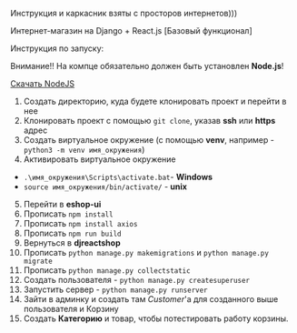Инструкция и каркасник взяты с просторов интернетов)))

Интернет-магазин на Django + React.js [Базовый функционал]

Инструкция по запуску:

Внимание!! На компце обязательно должен быть установлен **Node.js**! 

[Скачать NodeJS](https://nodejs.org/en/download/)

1. Создать директорию, куда будете клонировать проект и перейти в нее
2. Клонировать проект с помощью `git clone`, указав **ssh** или **https** адрес
3. Создать виртуальное окружение (с помощью **venv**, например - `python3 -m venv имя_окружения`)
4. Активировать виртуальное окружение
-  `.\имя_окружения\Scripts\activate.bat`- **Windows**
- `source имя_окружения/bin/activate/` - **unix**

5. Перейти в **eshop-ui**
6. Прописать `npm install`
7. Прописать `npm install axios`
8. Прописать `npm run build`
9. Вернуться в **djreactshop**
10. Прописать `python manage.py makemigrations` и `python manage.py migrate`
11. Прописать `python manage.py collectstatic`
12. Создать пользователя - `python manage.py createsuperuser`
13. Запустить сервер - `python manage.py runserver`
14. Зайти в админку и создать там *Customer*'а для созданного выше пользователя и Корзину
15. Создать **Категорию** и товар, чтобы потестировать работу корзины.
